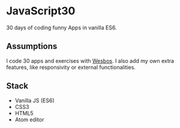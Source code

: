 # JavaScript30
30 days of coding funny Apps in vanilla ES6.

## Assumptions
I code 30 apps and exercises with <a href="https://github.com/wesbos" traget="_blank">Wesbos</a>.
I also add my own extra features, like responsivity or external functionalities.

## Stack
* Vanilla JS (ES6)
* CSS3
* HTML5
* Atom editor
